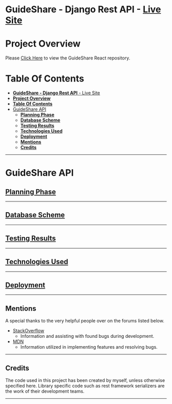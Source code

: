 # **GuideShare - Django Rest API** - [Live Site](https://guideshare-api.herokuapp.com/)

# **Project Overview**

Please [Click Here](https://github.com/lukebinmore/guideshare) to view the GuideShare React repository.

# **Table Of Contents**
- [**GuideShare - Django Rest API** - Live Site](#guideshare---django-rest-api---live-site)
- [**Project Overview**](#project-overview)
- [**Table Of Contents**](#table-of-contents)
- [GuideShare API](#guideshare-api)
  - [**Planning Phase**](#planning-phase)
  - [**Database Scheme**](#database-scheme)
  - [**Testing Results**](#testing-results)
  - [**Technologies Used**](#technologies-used)
  - [**Deployment**](#deployment)
  - [**Mentions**](#mentions)
  - [**Credits**](#credits)

***

# GuideShare API

## [**Planning Phase**](/docs/PLANNING.md)

***

## [**Database Scheme**](/docs/DATABASESCHEME.md)

***

## [**Testing Results**](/docs/TESTING.md)

***

## [**Technologies Used**](/docs/TECHNOLOGIES.md)

***

## [**Deployment**](/docs/DEPLOYMENT.md)

***

## **Mentions**

A special thanks to the very helpful people over on the forums listed below.

 - [StackOverflow](https://stackoverflow.com/)
   - Information and assisting with found bugs during development.
 - [MDN](https://developer.mozilla.org/en-US/)
   - Information utilized in implementing features and resolving bugs.

***

## **Credits**

The code used in this project has been created by myself, unless otherwise specified here. Library specific code such as rest framework serializers are the work of their development teams.

***